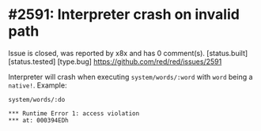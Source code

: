 
#2591: Interpreter crash on invalid path
================================================================================
Issue is closed, was reported by x8x and has 0 comment(s).
[status.built] [status.tested] [type.bug]
<https://github.com/red/red/issues/2591>

Interpreter will crash when executing `system/words/:word` with `word` being a `native!`.
Example:
```
system/words/:do

*** Runtime Error 1: access violation
*** at: 000394EDh
```



